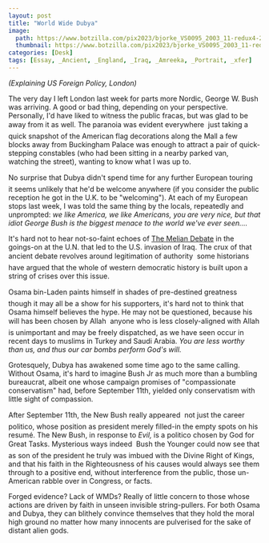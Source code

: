```yaml
---
layout: post
title: "World Wide Dubya"
image:
  path: https://www.botzilla.com/pix2023/bjorke_VS0095_2003_11-redux4-2023.jpg
  thumbnail: https://www.botzilla.com/pix2023/bjorke_VS0095_2003_11-redux4-2023.jpg
categories: [Desk]
tags: [Essay, _Ancient, _England, _Iraq, _Amreeka, _Portrait, _xfer]
---
```


<i>(Explaining US Foreign Policy, London)</i>

<!-- ![London, 2003 (C) 2003 K. Bjorke]({{ 'https://www.botzilla.com/bpix/VS0095.jpg' | absolute_url }}){: .align-right} -->

The very day I left London last week for parts more Nordic, George W. Bush was arriving. A good or bad thing, depending on your perspective. Personally, I'd have liked to witness the public fracas, but was glad to be away from it as well. The paranoia was evident everywhere &#151; just taking a quick snapshot of the American flag decorations along the Mall a few blocks away from Buckingham Palace was enough to attract a pair of quick-stepping constables (who had been sitting in a nearby parked van, watching the street), wanting to know what I was up to.

No surprise that Dubya didn't spend time for any further European touring &#151; it seems unlikely that he'd be welcome anywhere (if you consider the public reception he got in the U.K. to be "welcoming"). At each of my European stops last week, I was told the same thing by the locals, repeatedly and unprompted: <i>we like America, we like Americans, you are very nice, but that idiot George Bush is the biggest menace to the world we've ever seen....</i>


<!--more-->
It's hard not to hear not-so-faint echoes of <a href="http://www.wsu.edu:8080/~dee/GREECE/MELIAN.HTM">The Melian Debate</a> in the goings-on at the U.N. that led to the U.S. invasion of Iraq. The crux of that ancient debate revolves around legitimation of authority &#151; some historians have argued that the whole of western democratic history is built upon a string of crises over this issue.

Osama bin-Laden paints himself in shades of pre-destined greatness &#151; though it may all be a show for his supporters, it's hard not to think that Osama himself believes the hype. He may not be questioned, because his will has been chosen by Allah &#151; anyone who is less closely-aligned with Allah is unimportant and may be freely dispatched, as we have seen occur in recent days to muslims in Turkey and Saudi Arabia. <i>You are less worthy than us, and thus our car bombs perform God's will.</i>

Grotesquely, Dubya has awakened some time ago to the same calling. Without Osama, it's hard to imagine Bush Jr as much more than a bumbling bureaucrat, albeit one whose campaign promises of "compassionate conservatism" had, before September 11th, yielded only conservatism with little sight of compassion.

After September 11th, the New Bush really appeared &#151; not just the career politico, whose position as president merely filled-in the empty spots on his resum&eacute;. The New Bush, in response to <i>Evil,</i> is a politico chosen by God for Great Tasks. Mysterious ways indeed &#151; Bush the Younger could now see that as son of the president he truly was imbued with the Divine Right of Kings, and that his faith in the Righteousness of his causes would always see them through to a positive end, without interference from the public, those un-American rabble over in Congress, or facts.

Forged evidence? Lack of WMDs? Really of little concern to those whose actions are driven by faith in unseen invisible string-pullers. For both Osama and Dubya, they can blithely convince themselves that they hold the moral high ground no matter how many innocents are pulverised for the sake of distant alien gods.

